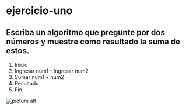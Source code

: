 # ejercicio-uno
## Escriba un algoritmo que pregunte por dos números y muestre como resultado la suma de estos.
1. Inicio
2. Ingresar num1 - Ingresar num2 
3. Sumar num1 + num2
4. Resultado
5. Fin


![picture alt](http://2.1m.yt/SsyLsnn.jpg "Diagrama de Flujo")
